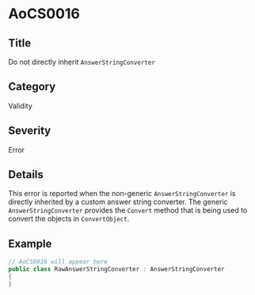 # AoCS0016

## Title
Do not directly inherit `AnswerStringConverter`

## Category
Validity

## Severity
Error

## Details
This error is reported when the non-generic `AnswerStringConverter` is directly inherited by a custom answer string converter. The generic `AnswerStringConverter` provides the `Convert` method that is being used to convert the objects in `ConvertObject`.

## Example
```csharp
// AoCS0016 will appear here
public class RawAnswerStringConverter : AnswerStringConverter
{
}
```
